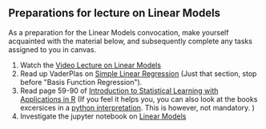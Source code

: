 ## Preparations for lecture on Linear Models

As a preparation for the Linear Models convocation, make yourself acquainted with the material below, and subsequently complete any tasks assigned to you in canvas.

1. Watch the [Video Lecture on Linear Models](https://www.youtube.com/watch?v=F9qB1FBNZ3k)
2. Read up VaderPlas on [Simple Linear Regression](https://jakevdp.github.io/PythonDataScienceHandbook/05.06-linear-regression.html#Simple-Linear-Regression) (Just that section, stop before "Basis Function Regression").
3. Read page 59-90 of [Introduction to Statistical Learning with Applications in R](http://faculty.marshall.usc.edu/gareth-james/ISL/ISLR%20Seventh%20Printing.pdf) (If you feel it helps you, you can also look at the books excersices in a [python interpretation](http://www.science.smith.edu/~jcrouser/SDS293/labs/lab2-py.html). This is however, not mandatory. )
4. Investigate the jupyter notebook on [Linear Models](../nb/linear/readme.md)  


[comment]: <> (https://towardsdatascience.com/introduction-to-linear-regression-in-python-c12a072bedf0)
